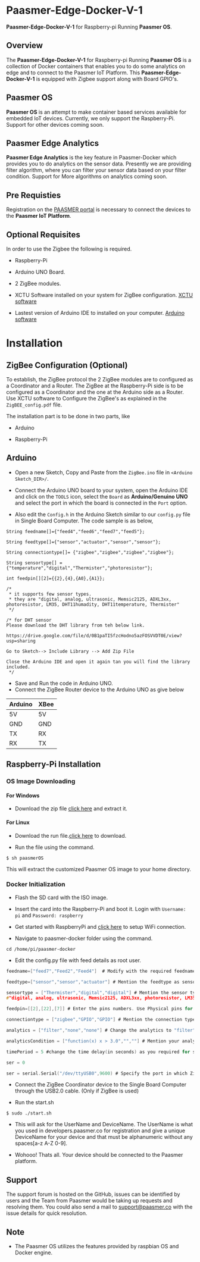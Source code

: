 # Paasmer-Edge-Docker-V-1
**Paasmer-Edge-Docker-V-1** for Raspberry-pi Running **Paasmer OS**.

## Overview

The **Paasmer-Edge-Docker-V-1** for Raspberry-pi Running **Paasmer OS** is a collection of Docker containers that enables you to do some analytics on edge and to connect to the Paasmer IoT Platform. This **Paasmer-Edge-Docker-V-1** is equipped with Zigbee support along with Board GPIO's.

## Paasmer OS
**Paasmer OS** is an attempt to make container based services available for embedded IoT devices. Currently, we only support the Raspberry-Pi. Support for other devices coming soon.

## Paasmer Edge Analytics 
**Paasmer Edge Analytics** is the key feature in Paasmer-Docker which provides you to do analytics on the sensor data. Presently we are providing filter algorithm, where you can filter your sensor data based on your filter condition. Support for More algorithms on analytics coming soon.

## Pre Requisties
Registration on the [PAASMER portal](http://developers.paasmer.co) is necessary to connect the devices to the **Paasmer IoT Platform**.

##  Optional Requisites
In order to use the Zigbee the following is required.

* Raspberry-Pi

* Arduino UNO Board.

* 2 ZigBee modules.

* XCTU Software installed on your system for ZigBee configuration. [XCTU software](https://www.digi.com/products/xbee-rf-solutions/xctu-software/xctu)

* Lastest version of Arduino IDE to installed on your computer. [Arduino software](https://www.arduino.cc/en/main/software)

# Installation

## ZigBee Configuration (Optional)

To establish, the ZigBee protocol the 2 ZigBee modules are to configured as a Coordinator and a Router. The ZigBee at the Raspberry-Pi side is to be configured as a Coordinator and the one at the Arduino side as a Router. Use XCTU software to Configure the ZigBee's as explained in the `ZigBEE_config.pdf` file.

The installation part is to be done in two parts, like

* Arduino 

* Raspberry-Pi
 
## Arduino 

* Open a new Sketch, Copy and Paste from the `ZigBee.ino` file in `<Arduino Sketch_DIR>/`.

* Connect the Arduino UNO board to your system, open the Arduino IDE and click on the `TOOLS` icon, select the `Board` as **Arduino/Genuino UNO** and select the port in which the board is connected in the `Port` option. 

* Also edit the `Config.h` in the Arduino Sketch similar to our `config.py` file in Single Board Computer. The code sample is as below,

```
String feedname[]={"feed4","feed6","feed7","feed5"};

String feedtype[]={"sensor","actuator","sensor","sensor"};

String connectiontype[]= {"zigbee","zigbee","zigbee","zigbee"};

String sensortype[] = {"temperature","digital","Thermister","photoresistor"};

int feedpin[][2]={{2},{4},{A0},{A1}};

/*
 * it supports few sensor types.
 * they are "digital, analog, ultrasonic, Memsic2125, ADXL3xx, photoresistor, LM35, DHT11humadity, DHT11temperature, Thermister"
 */

/* for DHT sensor
Please download the DHT library from teh below link.

https://drive.google.com/file/d/0B1paTI5fzcHodno5azFOSVVDT0E/view?usp=sharing

Go to Sketch--> Include Library --> Add Zip File

Close the Arduino IDE and open it again tan you will find the library included.
 */
```
* Save and Run the code in Arduino UNO.
* Connect the ZigBee Router device to the Arduino UNO as give below

| Arduino   | XBee |
| --------- | -----|
| 5V        | 5V   |
| GND       | GND  |
| TX        | RX   |
| RX        | TX   |

## Raspberry-Pi Installation

### OS Image Downloading

#### For Windows
* Download the zip file [click here](https://github.com/PaasmerIoT/Paasmer-Edge-Docker-V-1/releases/download/1.0/paasmerOS.zip) and extract it.

#### For Linux
* Download the run file.[click here](https://github.com/PaasmerIoT/Paasmer-Edge-Docker-V-1/releases/download/1.0/paasmerOS) to download.

* Run the file using the command.
```
$ sh paasmerOS
```
This will extract the customized Paasmer OS image to your home directory.

### Docker Initialization

* Flash the SD card with the ISO image.

* Insert the card into the Raspberry-Pi and boot it. Login with `Username: pi` and `Password: raspberry`

* Get started with RaspberryPi and [click here](https://thepihut.com/blogs/raspberry-pi-tutorials/83502916-how-to-setup-wifi-on-raspbian-jessie-lite) to setup WiFi connection.

* Navigate to paasmer-docker folder using the command.
```
cd /home/pi/paasmer-docker
```
* Edit the config.py file with feed details as root user.
```c
feedname=["feed7","Feed2","Feed4"]  # Modify with the required feednames, do not provide space in the feedname.

feedtype=["sensor","sensor","actuator"] # Mention the feedtype as sensor/ actuator

sensortype = ["Thermister","digital","digital"] # Mention the sensor type you used. RaspberryPi GPIO supports only digital.Zigbee supports the following. Use the below given string for your sensor type.
#"digital, analog, ultrasonic, Memsic2125, ADXL3xx, photoresistor, LM35, DHT11humadity, DHT11temperature, Thermister"

feedpin=[[2],[22],[7]] # Enter the pins numbers. Use Physical pins for RaspberryPi. If Zigbee use Arduino pin number(for analog pins please give 0-5).

connectiontype = ["zigbee","GPIO","GPIO"] # Mention the connection type either "zigbee" or "GPIO"

analytics = ["filter","none","none"] # Change the analytics to "filter" for Analytics or put "none" Note: Presently we are supporting filter for Alaytics. Further Analytics wil be delivered in the upcoming releases.

analyticsCondition = ["function(x) x > 3.0","",""] # Mention your analytics Condition example: "function(x) x < 8.0"

timePeriod = 5 #change the time delay(in seconds) as you required for sending sensor values to paasmer cloud

ser = 0 

ser = serial.Serial("/dev/ttyUSB0",9600) # Specify the port in which ZigBee is connected ( Un comment this line Only if Zigbee is used)
```
* Connect the ZigBee Coordinator device to the Single Board Computer through the USB2.0 cable. (Only if ZigBee is used)

* Run the start.sh
```
$ sudo ./start.sh
```
* This will ask for the UserName and DeviceName. The UserName is what you used in developers.paasmer.co for registration and give a unique DeviceName for your device and that must be alphanumeric without any spaces[a-z A-Z 0-9].

* Wohooo! Thats all. Your device should be connected to the Paasmer platform.

## Support

The support forum is hosted on the GitHub, issues can be identified by users and the Team from Paasmer would be taking up requests and resolving them. You could also send a mail to support@paasmer.co with the issue details for quick resolution.

## Note

* The Paasmer OS utilizes the features provided by raspbian OS and Docker engine.

